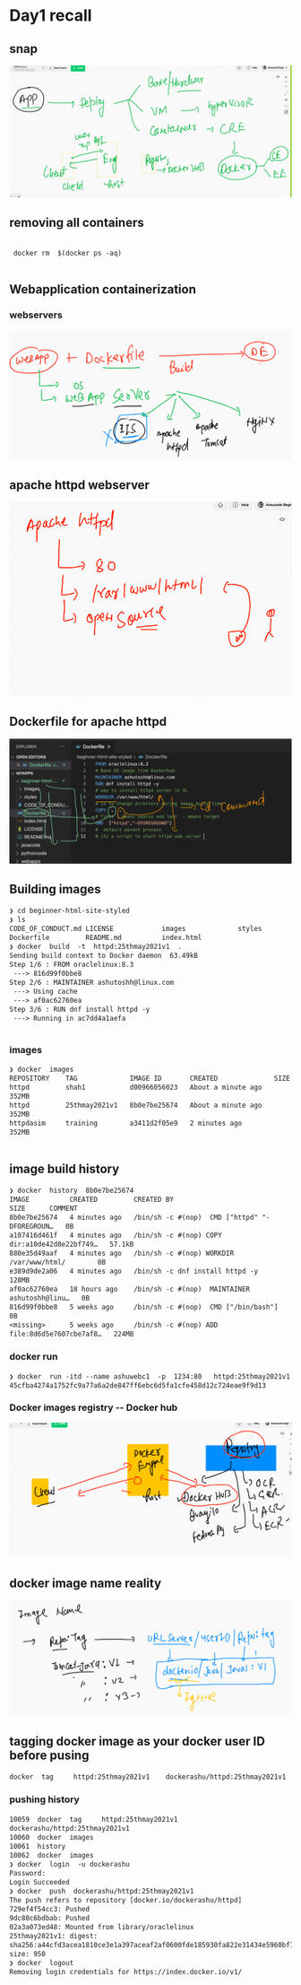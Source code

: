 # Day1 recall

## snap 

<img src="recap.png">

## removing all containers 

```

 docker rm  $(docker ps -aq) 
 
```

## Webapplication containerization 

### webservers 

<img src="webs.png">

## apache httpd webserver

<img src="httpd.png">

## Dockerfile for apache httpd 

<img src="dfile.png">

## Building images 

```
❯ cd beginner-html-site-styled
❯ ls
CODE_OF_CONDUCT.md LICENSE            images             styles
Dockerfile         README.md          index.html
❯ docker  build  -t  httpd:25thmay2021v1  .
Sending build context to Docker daemon  63.49kB
Step 1/6 : FROM oraclelinux:8.3
 ---> 816d99f0bbe8
Step 2/6 : MAINTAINER ashutoshh@linux.com
 ---> Using cache
 ---> af0ac62760ea
Step 3/6 : RUN dnf install httpd -y
 ---> Running in ac7dd4a1aefa


```

### images 

```
❯ docker  images
REPOSITORY    TAG             IMAGE ID       CREATED              SIZE
httpd         shah1           d00966056023   About a minute ago   352MB
httpd         25thmay2021v1   8b0e7be25674   About a minute ago   352MB
httpdasim     training        a3411d2f05e9   2 minutes ago        352MB


```


## image build history 

```
❯ docker  history  8b0e7be25674
IMAGE          CREATED         CREATED BY                                      SIZE      COMMENT
8b0e7be25674   4 minutes ago   /bin/sh -c #(nop)  CMD ["httpd" "-DFOREGROUN…   0B        
a107416d461f   4 minutes ago   /bin/sh -c #(nop) COPY dir:a10de42d8e22bf749…   57.1kB    
880e35d49aaf   4 minutes ago   /bin/sh -c #(nop) WORKDIR /var/www/html/        0B        
e389d9de2a06   4 minutes ago   /bin/sh -c dnf install httpd -y                 128MB     
af0ac62760ea   18 hours ago    /bin/sh -c #(nop)  MAINTAINER ashutoshh@linu…   0B        
816d99f0bbe8   5 weeks ago     /bin/sh -c #(nop)  CMD ["/bin/bash"]            0B        
<missing>      5 weeks ago     /bin/sh -c #(nop) ADD file:8d6d5e7607cbe7af8…   224MB     

```

### docker run 

```
❯ docker  run -itd --name ashuwebc1  -p  1234:80   httpd:25thmay2021v1
45cfba4274a1752fc9a77a6a2de847ff6ebc6d5fa1cfe458d12c724eae9f9d13

```

### Docker images registry -- Docker hub 

<img src="reg.png">

## docker image name reality 

<img src="imgname.png">

## tagging docker image as your docker user ID before pusing 

```
docker  tag     httpd:25thmay2021v1    dockerashu/httpd:25thmay2021v1
```

### pushing history 

```
10059  docker  tag     httpd:25thmay2021v1    dockerashu/httpd:25thmay2021v1  
10060  docker  images
10061  history
10062  docker  images
❯ docker  login  -u dockerashu
Password: 
Login Succeeded
❯ docker  push  dockerashu/httpd:25thmay2021v1
The push refers to repository [docker.io/dockerashu/httpd]
729ef4f54cc3: Pushed 
9dc80c6bdbab: Pushed 
02a3a073ed48: Mounted from library/oraclelinux 
25thmay2021v1: digest: sha256:a44cfd3acea1810ce3e1a397aceaf2af0600fde185930fa822e31434e5960bf7 size: 950
❯ docker  logout
Removing login credentials for https://index.docker.io/v1/


```




